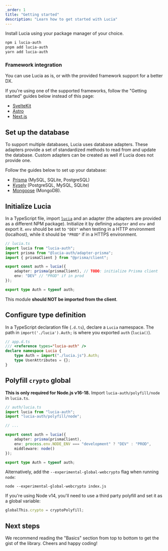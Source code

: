 ```yaml
---
_order: 1
title: "Getting started"
description: "Learn how to get started with Lucia"
---
```


Install Lucia using your package manager of your choice.

```bash
npm i lucia-auth
pnpm add lucia-auth
yarn add lucia-auth
```

### Framework integration

You can use Lucia as is, or with the provided framework support for a better DX.

If you're using one of the supported frameworks, follow the "Getting started" guides below instead of this page:

- [SvelteKit](/start-here/getting-started?framework=sveltekit)
- [Astro](/start-here/getting-started?framework=astro)
- [Next.js](/start-here/getting-started?framework=nextjs)

## Set up the database

To support multiple databases, Lucia uses database adapters. These adapters provide a set of standardized methods to read from and update the database. Custom adapters can be created as well if Lucia does not provide one.

Follow the guides below to set up your database:

- [Prisma](/database/prisma) (MySQL, SQLite, PostgreSQL)
- [Kysely](/database/kysely) (PostgreSQL, MySQL, SQLite)
- [Mongoose](/database/mongoose) (MongoDB).

## Initialize Lucia

In a TypeScript file, import [`lucia`](/reference/lucia-auth/auth) and an adapter (the adapters are provided as a different NPM package). Initialize it by defining `adapter` and `env` and export it. `env` should be set to `"DEV"` when testing in a HTTP environment (localhost), while it should be `"PROD"` if in a HTTPS environment.

```ts
// lucia.ts
import lucia from "lucia-auth";
import prisma from "@lucia-auth/adapter-prisma";
import { prismaClient } from "@prisma/client";

export const auth = lucia({
	adapter: prisma(prismaClient), // TODO: initialize Prisma client
	env: "DEV" // "PROD" if in prod
});

export type Auth = typeof auth;
```

This module **should NOT be imported from the client**.

## Configure type definition

In a TypeScript declaration file (`.d.ts`), declare a `Lucia` namespace. The path in `import('./lucia').Auth;` is where you exported `auth` (`lucia()`).

```ts
// app.d.ts
/// <reference types="lucia-auth" />
declare namespace Lucia {
	type Auth = import("./lucia.js").Auth;
	type UserAttributes = {};
}
```

## Polyfill `crypto` global

**This is only required for Node.js v16-18.** Import `lucia-auth/polyfill/node` in `lucia.ts`.

```ts
// auth/lucia.ts
import lucia from "lucia-auth";
import "lucia-auth/polyfill/node";

// ...

export const auth = lucia({
	adapter: prisma(prismaClient),
	env: process.env.NODE_ENV === "development" ? "DEV" : "PROD",
	middleware: node()
});

export type Auth = typeof auth;
```

Alternatively, add the `--experimental-global-webcrypto` flag when running `node`:

```
node --experimental-global-webcrypto index.js
```

If you're using Node v14, you'll need to use a third party polyfill and set it as a global variable:

```ts
globalThis.crypto = cryptoPolyfill;
```

## Next steps

We recommend reading the "Basics" section from top to bottom to get the gist of the library. Cheers and happy coding!
